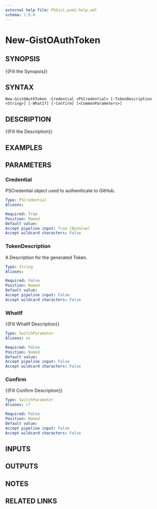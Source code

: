 ```yaml
---
external help file: PSGist.psm1-help.xml
schema: 2.0.0
---
```


# New-GistOAuthToken
## SYNOPSIS
{{Fill the Synopsis}}

## SYNTAX

```
New-GistOAuthToken -Credential <PSCredential> [-TokenDescription <String>] [-WhatIf] [-Confirm] [<CommonParameters>]
```

## DESCRIPTION
{{Fill the Description}}

## EXAMPLES

## PARAMETERS

### Credential
PSCredential object used to autheniticate to GitHub.

```yaml
Type: PSCredential
Aliases: 

Required: True
Position: Named
Default value: 
Accept pipeline input: True (ByValue)
Accept wildcard characters: False
```

### TokenDescription
A Description for the generated Token.

```yaml
Type: String
Aliases: 

Required: False
Position: Named
Default value: 
Accept pipeline input: False
Accept wildcard characters: False
```

### WhatIf
{{Fill WhatIf Description}}

```yaml
Type: SwitchParameter
Aliases: wi

Required: False
Position: Named
Default value: 
Accept pipeline input: False
Accept wildcard characters: False
```

### Confirm
{{Fill Confirm Description}}

```yaml
Type: SwitchParameter
Aliases: cf

Required: False
Position: Named
Default value: 
Accept pipeline input: False
Accept wildcard characters: False
```

## INPUTS

## OUTPUTS

## NOTES

## RELATED LINKS


